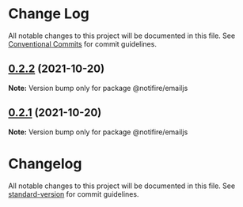 # Change Log

All notable changes to this project will be documented in this file.
See [Conventional Commits](https://conventionalcommits.org) for commit guidelines.

## [0.2.2](https://github.com/notifirehq/notifire/compare/v0.1.4...v0.2.2) (2021-10-20)

**Note:** Version bump only for package @notifire/emailjs





## [0.2.1](https://github.com/notifirehq/notifire/compare/v0.1.4...v0.2.1) (2021-10-20)

**Note:** Version bump only for package @notifire/emailjs





# Changelog

All notable changes to this project will be documented in this file. See [standard-version](https://github.com/conventional-changelog/standard-version) for commit guidelines.
